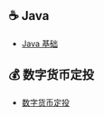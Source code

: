 ## ☕️ Java

- [Java 基础](notes/Java%20基础.md) </br>


## 💰️ 数字货币定投

- [数字货币定投](notes/数字货币定投.md) </br>

